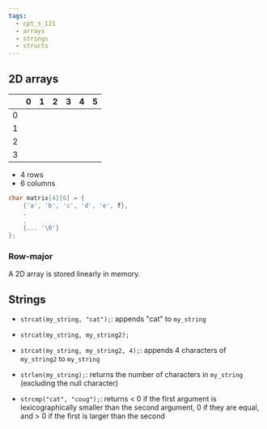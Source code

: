 ```yaml
---
tags:
  - cpt_s_121
  - arrays
  - strings
  - structs
---
```


## 2D arrays

|     | 0   | 1   | 2   | 3   | 4   | 5   |
| --- | --- | --- | --- | --- | --- | --- |
| 0   |     |     |     |     |     |     |
| 1   |     |     |     |     |     |     |
| 2   |     |     |     |     |     |     |
| 3   |     |     |     |     |     |     |

- 4 rows
- 6 columns

```c
char matrix[4][6] = {
	{'a', 'b', 'c', 'd', 'e', f},
	.
	.
	{... '\0'}
};
```

### Row-major

A 2D array is stored linearly in memory.

## Strings

- `strcat(my_string, "cat");`: appends "cat" to `my_string`
- `strcat(my_string, my_string2);`
- `strcat(my_string, my_string2, 4);`: appends 4 characters of `my_string2` to `my_string`

- `strlen(my_string);`: returns the number of characters in `my_string` (excluding the null character)

- `strcmp("cat", "coug");`: returns < 0 if the first argument is lexicographically smaller than the second argument, 0 if they are equal, and > 0 if the first is larger than the second